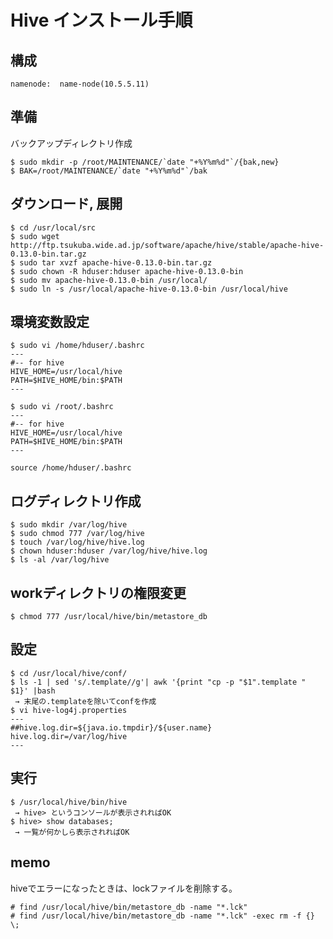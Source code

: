 <!--
************************************************************
Hiveインストール手順
概要:
 Hiveとは、hadoop上で、SQLライクな構文を使って、MapReduce処理を行ってくれるフレームワーク
参照元: http://kakakikikeke.blogspot.jp/2012/08/hadoophive.html
        http://www.ayutaya.com/dev/hadoop/hive
Copyright (c) Takehiko OGASAWARA 2014 All Rights Reserved.
************************************************************
-->

# Hive インストール手順

## 構成
```
namenode:  name-node(10.5.5.11)
```

## 準備
バックアップディレクトリ作成
```
$ sudo mkdir -p /root/MAINTENANCE/`date "+%Y%m%d"`/{bak,new}
$ BAK=/root/MAINTENANCE/`date "+%Y%m%d"`/bak
```

## ダウンロード, 展開
```
$ cd /usr/local/src
$ sudo wget http://ftp.tsukuba.wide.ad.jp/software/apache/hive/stable/apache-hive-0.13.0-bin.tar.gz
$ sudo tar xvzf apache-hive-0.13.0-bin.tar.gz
$ sudo chown -R hduser:hduser apache-hive-0.13.0-bin
$ sudo mv apache-hive-0.13.0-bin /usr/local/
$ sudo ln -s /usr/local/apache-hive-0.13.0-bin /usr/local/hive
```

## 環境変数設定
```
$ sudo vi /home/hduser/.bashrc
---
#-- for hive
HIVE_HOME=/usr/local/hive
PATH=$HIVE_HOME/bin:$PATH
---

$ sudo vi /root/.bashrc
---
#-- for hive
HIVE_HOME=/usr/local/hive
PATH=$HIVE_HOME/bin:$PATH
---

source /home/hduser/.bashrc
```

## ログディレクトリ作成
```
$ sudo mkdir /var/log/hive
$ sudo chmod 777 /var/log/hive
$ touch /var/log/hive/hive.log
$ chown hduser:hduser /var/log/hive/hive.log
$ ls -al /var/log/hive
```

## workディレクトリの権限変更
```
$ chmod 777 /usr/local/hive/bin/metastore_db
```

## 設定
```
$ cd /usr/local/hive/conf/
$ ls -1 | sed 's/.template//g'| awk '{print "cp -p "$1".template " $1}' |bash
 → 末尾の.templateを除いてconfを作成
$ vi hive-log4j.properties
---
##hive.log.dir=${java.io.tmpdir}/${user.name}
hive.log.dir=/var/log/hive
---
```

## 実行
```
$ /usr/local/hive/bin/hive
 → hive> というコンソールが表示されればOK
$ hive> show databases;
 → 一覧が何かしら表示されればOK
```

## memo
hiveでエラーになったときは、lockファイルを削除する。
```
# find /usr/local/hive/bin/metastore_db -name "*.lck"
# find /usr/local/hive/bin/metastore_db -name "*.lck" -exec rm -f {} \;
```
